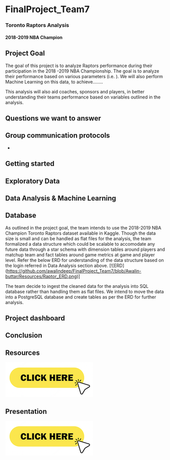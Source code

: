 
# FinalProject_Team7
### Toronto Raptors Analysis
#### 2018-2019 NBA Champion

## Project Goal

The goal of this project is to analyze Raptors performance during their participation in the 2018 -2019 NBA Championship. The goal is to analyze their performance based on various parameters (i.e. ). We will also perform Machine Learning on this data, to achieve……..

This analysis will also aid coaches, sponsors and players, in better understanding their teams performance based on variables outlined in the analysis.


## Questions we want to answer


## Group communication protocols

-   

## Getting started


## Exploratory Data


## Data Analysis & Machine Learning


## Database

As outlined in the project goal, the team intends to use the 2018-2019 NBA Champion Toronto Raptors dataset available in Kaggle.
Though the data size is small and can be handled as flat files for the analysis, the team formalized a data structure which could be scalable to accomodate any future data through a star schema with dimension tables around players and matchup team and fact tables around game metrics at game and player level. 
Refer the below ERD for understanding of the data structure based on the login referred in Data Analysis section above.
[![ERD] (https://github.com/awalindeep/FinalProject_Team7/blob/Awalin-buttar/Resources/Raptor_ERD.png)]

The team decide to ingest the cleaned data for the analysis into SQL database rather than handling them as flat files.
We intend to move the data into a PostgreSQL database and create tables as per the ERD for further analysis.

## Project dashboard

## Conclusion


## Resources
[![click](https://github.com/awalindeep/FinalProject_Team7/blob/Awalin-buttar/Resources/click.png)](https://github.com/awalindeep/FinalProject_Team7/tree/AwalinGHMAIN/Resources)

## Presentation

[![click](https://github.com/awalindeep/FinalProject_Team7/blob/Awalin-buttar/Resources/click.png)](https://docs.google.com/presentation/d/1Zr4hH1fCiVoQane84CiFByj1gcuTspphzM_FtJ9em2I/edit#slide=id.p)
